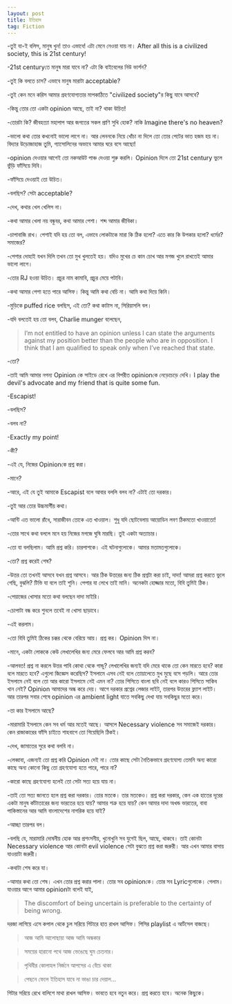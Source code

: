 ```yaml
---
layout: post
title: ইতিহাস
tag: Fiction
---
```


-তুই যা-ই বলিস, মানুষ খুন! তাও এভাবে! এটা মেনে নেওয়া যায় না। After all this is a civilized society, this is 21st century!

-21st centuryতে মানুষ মারা যাবে না? এটা কি বাইবেলের নিউ ভার্শন?

-তুই কি বলতে চাস? এভাবে মানুষ মারাটা acceptable?

-তুই কেন মনে করিস আমার গ্রহণযোগ্যতার মাপকাঠিতে "civilized society"র কিছু যাবে আসবে?

-কিন্তু তোর তো একটা opinion আছে, তাই না? থাকা উচিত!

-তোরটা কি? জীবহত্যা মহাপাপ আর জগতের সকল প্রাণি সুখি হোক? নাকি Imagine there's no heaven?

-ভালো কথা তোর কখনোই ভালো লাগে না। আর লেননকে নিয়ে খোঁচা না দিলে তো তোর পেটের ভাত হজম হয় না। বিদ্যার উড়োজাহাজ তুমি, গ্যাসোলিনের অভাবে আমার ঘরে বসে আছো!

-opinion দেওয়ার আগেই তো নকআউট পাঞ্চ দেওয়া শুরু করলি। Opinion দিলে তো 21st century ভুলে ভুঁড়ি ফাঁসিয়ে দিবি।

-ফাঁসিয়ে দেওয়াই তো উচিত।

-বলছিস? সেটা acceptable?

-দেখ, কথার খেল খেলিস না।

-কথা আমার খেলা নয় বন্ধুবর, কথা আমার পেশা। শব্দ আমার জীবিকা।

-চাপাবাজি রাখ। পেশাই যদি হয় তো বল, এভাবে লোকটাকে মারা কি ঠিক হলো? এতে কার কি উপকার হলো? ধর্মের? সমাজের?

-পেশার দোহাই যখন দিলি তখন তো মুখ খুলতেই হয়। যদিও মুখের চে কান চোখ আর মগজ খুলে রাখতেই আমার ভালো লাগে।

-তোর RJ হওয়া উচিত। প্রচুর নাম কামাবি, প্রচুর মেয়ে পটাবি।

-কথা আমার পেশা হতে পারে আসিফ। কিন্তু আমি কথা বেচি না। আমি কথা দিয়ে কিনি।

-মুড়িকে puffed rice বলছিস, এই তো? কথা কাটাস না, সিরিয়াসলি বল।

-যদি বলতেই হয় তো বলব, Charlie munger বলেছেন,

>I’m not entitled to have an opinion unless I can state the arguments against my position better than the people who are in opposition. I think that I am qualified to speak only when I’ve reached that state.

-তো?

-তাই আমি আমার নগন্য Opinion কে সাইডে রেখে এর বিপরীত opinionকে নেড়েচেড়ে দেখি। I play the devil's advocate and my friend that is quite some fun.

-Escapist!

-বলছিস?

-বলব না?

-Exactly my point!

-কী?

-এই যে, নিজের Opinionকে প্রশ্ন করা।

-মানে?

-আরে, এই যে তুই আমাকে Escapist বলে আবার বললি বলব না? এটাই তো দরকার।

-তুই আর তোর উচ্চমার্গীয় কথা।

-আন্টি এত ভালো রাঁধে, সারাজীবন তোকে এত খাওয়াল। শুধু যদি ছোটবেলায় আয়োডিন লবণ ঠিকমতো খাওয়াতো!

-তোর সাথে কথা বললে মনে হয় নিজের মগজে ঘুষি মারছি। তুই একটা অত্যাচার।

-তো যা বলছিলাম। আমি প্রশ্ন করি। চারপাশকে। এই ঘটনাগুলোকে। আমার মতামতগুলোকে।

-তো? প্রশ্ন করেই শেষ?

-উত্তর তো তখনই আসবে যখন প্রশ্ন আসবে। আর ঠিক উত্তরের জন্য ঠিক প্রশ্নটা করা চাই, দাদা! আমরা প্রশ্ন করতে ভুলে গেছি, বুঝলি? টিভি যা বলে তাই শুনি। পেপার যা লেখে তাই মানি। অনেকটা হোজ্জার মতো, বিবি তুমিই ঠিক।

-পেয়াজের খোসার মতো কথা বলছেন দাদা মাইরি।

-চোপাটা বন্ধ করে শুনলে তবেই না খোসা ছাড়াবে।

-এই করলাম।

-তো বিবি তুমিই ঠিকের চক্কর থেকে বেরিয়ে আয়। প্রশ্ন কর। Opinion দিস না।

-মানে, একটা লোককে কেউ লেখালেখির জন্য মেরে ফেলবে আর আমি প্রশ্ন করব?

-আলবত! প্রশ্ন না করলে উত্তর পাবি কোথা থেকে গান্ডু? লেখালেখির জন্যই যদি মেরে থাকে তো কেন মারতে হবে? কারা বলে মারতে হবে? এগুলো জিজ্ঞেস করেছিস? ইসলামে এসব নেই বলে তোয়ালেতে মুখ মুছে বসে পড়লি। আরে তোর ইসলামে নেই বলে তো আর কারো ইসলামে নেই এমন না? তোর পিসিতে বাংলা ছবি নেই বলে কারও পিসিতে সাকিব খান নেই? Opinion আমাদের অন্ধ করে দেয়। আগে দরকার প্রশ্নের লেজার লাইট, তারপর  উত্তরের ফ্ল্যাশ লাইট। আর তারপর সবার শেষে opinion এর ambient light যাতে সবকিছু দেখা যায় সবকিছুর মতো করে।

-তা কার ইসলামে আছে?

-মারামারি ইসলামে কেন সব ধর্ম আর মতেই আছে। আসলে Necessary violence সব সমাজেই দরকার। কেন রাজাকারের ফাঁসি চাইতে শাহবাগে তো গিয়েছিলি ঠিকই।

-দেখ, জামাতের সুরে কথা বলবি না।

-লেব্বাবা, এজন্যই তো প্রশ্ন করি Opinion দেই না। তোর কাছে সেটা নৈতিকভাবে গ্রহণযোগ্য তেমনি অন্য কারো কাছে অন্য কোনো কিছু তো গ্রহণযোগ্য হতে পারে, পারে না?

-কারো কাছে গ্রহণযোগ্য হলেই তো সেটা সত্য হয়ে যায় না।

-তাই তো সত্য জানতে হলে প্রশ্ন করা দরকার। তোর মতকে। তার মতকেও। প্রশ্ন করা দরকার, কেন এক হাতের দূরের একটা মানুষ কাঁটাতারের জন্য ভারতের হয়ে যায়? আমার শত্রু হয়ে যায়? কেন আমার দাদা অখন্ড ভারতের, বাবা পাকিস্তানের আর আমি বাংলাদেশের নাগরিক হয়ে যাই?

-আচ্ছা তারপর বল।

-বলছি যে, মারামারি দোষনীয় হোক আর প্রশংসনীয়, খুনোখুনি সব যুগেই ছিল, আছে, থাকবে। তাই কোনটা Necessary violence আর কোনটা evil violence সেটা বুঝতে প্রশ্ন করা জরুরী। আর এখন আমার বাসায় যাওয়াটা জরুরী।

-কথাটা শেষ করে যা।

-আমার কথা তো শেষ। এখন তোর প্রশ্ন করার পালা। তোর সব opinionকে। তোর সব Lyricগুলোকে। গেলাম। যাওয়ার আগে আমার opinionটা বলেই যাই,

>The discomfort of being uncertain is preferable to the certainty of being wrong.


দরজা লাগিয়ে এসে কপাল থেকে চুল সরিয়ে গিটারে হাত রাখল আসিফ। পিসির playlist এ আর্টসেল বাজছে।

>আজ আমি আলোছায়া আজ আমি অন্ধকার

>সময়ের হারানো পথে আজ ভেঙেছে ঘুম চেতনার।

>পৃথিবীর কোলাহল নির্জনে আপসের এ বেঁচে থাকা

>পেছনে ফেলে ইতিহাস যাবে না ভাঙা চার দেয়াল...

গিটার সরিয়ে রেখে বালিশে মাথা রাখল আসিফ। ভাবতে হবে নতুন করে। প্রশ্ন করতে হবে। অনেক কিছুকে।
